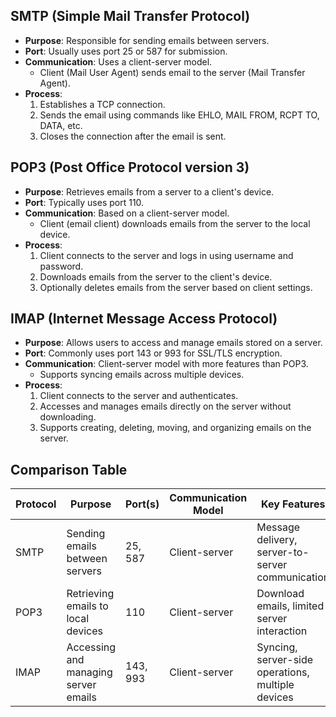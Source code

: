 ## SMTP (Simple Mail Transfer Protocol)

- **Purpose**: Responsible for sending emails between servers.
- **Port**: Usually uses port 25 or 587 for submission.
- **Communication**: Uses a client-server model.
    - Client (Mail User Agent) sends email to the server (Mail Transfer Agent).
- **Process**:
    1. Establishes a TCP connection.
    2. Sends the email using commands like EHLO, MAIL FROM, RCPT TO, DATA, etc.
    3. Closes the connection after the email is sent.

## POP3 (Post Office Protocol version 3)

- **Purpose**: Retrieves emails from a server to a client's device.
- **Port**: Typically uses port 110.
- **Communication**: Based on a client-server model.
    - Client (email client) downloads emails from the server to the local device.
- **Process**:
    1. Client connects to the server and logs in using username and password.
    2. Downloads emails from the server to the client's device.
    3. Optionally deletes emails from the server based on client settings.

## IMAP (Internet Message Access Protocol)

- **Purpose**: Allows users to access and manage emails stored on a server.
- **Port**: Commonly uses port 143 or 993 for SSL/TLS encryption.
- **Communication**: Client-server model with more features than POP3.
    - Supports syncing emails across multiple devices.
- **Process**:
    1. Client connects to the server and authenticates.
    2. Accesses and manages emails directly on the server without downloading.
    3. Supports creating, deleting, moving, and organizing emails on the server.

## Comparison Table

|Protocol|Purpose|Port(s)|Communication Model|Key Features|
|---|---|---|---|---|
|SMTP|Sending emails between servers|25, 587|Client-server|Message delivery, server-to-server communication|
|POP3|Retrieving emails to local devices|110|Client-server|Download emails, limited server interaction|
|IMAP|Accessing and managing server emails|143, 993|Client-server|Syncing, server-side operations, multiple devices|
